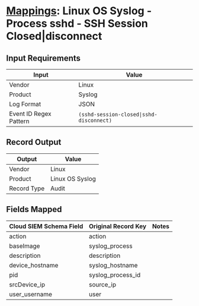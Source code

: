 # [Mappings](README.md): Linux OS Syslog - Process sshd - SSH Session Closed|disconnect

## Input Requirements

|Input|Value|
|-----|-----|
|Vendor|Linux|
|Product|Syslog|
|Log Format|JSON|
|Event ID Regex Pattern|`(sshd-session-closed\|sshd-disconnect)`|

## Record Output

|Output|Value|
|------|-----|
|Vendor|Linux|
|Product|Linux OS Syslog|
|Record Type|Audit|

## Fields Mapped

|Cloud SIEM Schema Field|Original Record Key|Notes|
|-----------------------|-------------------|-----|
|action|action||
|baseImage|syslog_process||
|description|description||
|device_hostname|syslog_hostname||
|pid|syslog_process_id||
|srcDevice_ip|source_ip||
|user_username|user||

